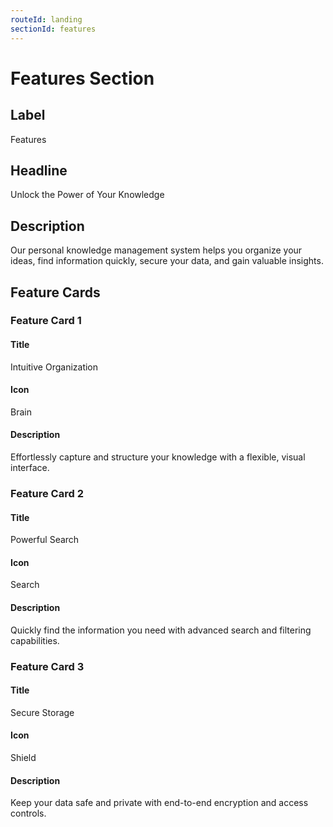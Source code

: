 ```yaml
---
routeId: landing
sectionId: features
---
```


# Features Section

## Label

Features

## Headline

Unlock the Power of Your Knowledge

## Description

Our personal knowledge management system helps you organize your ideas, find information quickly, secure your data, and gain valuable insights.

## Feature Cards

### Feature Card 1

#### Title

Intuitive Organization

#### Icon

Brain

#### Description

Effortlessly capture and structure your knowledge with a flexible, visual interface.

### Feature Card 2

#### Title

Powerful Search

#### Icon

Search

#### Description

Quickly find the information you need with advanced search and filtering capabilities.

### Feature Card 3

#### Title

Secure Storage

#### Icon

Shield

#### Description

Keep your data safe and private with end-to-end encryption and access controls.
